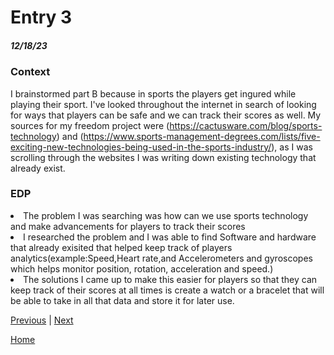 # Entry 3
##### 12/18/23

### Context  
I brainstormed part B because in sports the players get ingured while playing their sport. I've looked throughout the internet in search of looking for ways that players can be safe and we can track their scores as well. My sources for my freedom project were (https://cactusware.com/blog/sports-technology) and (https://www.sports-management-degrees.com/lists/five-exciting-new-technologies-being-used-in-the-sports-industry/), as I was scrolling through the websites I was writing down existing technology that already exist. 

### EDP
<li> The problem I was searching was how can we use sports technology and make advancements for players to track their scores </li>
<li>I researched the problem and I was able to find Software and hardware that already exisited that helped keep track of players analytics(example:Speed,Heart rate,and Accelerometers and gyroscopes which helps monitor position, rotation, acceleration and speed.)</li>
<li> The solutions I came up to make this easier for players so that they can keep track of their scores at all times is create a watch or a bracelet that will be able to take in all that data and store it for later use. </li>


[Previous](entry02.md) | [Next](entry04.md)

[Home](../README.md)
